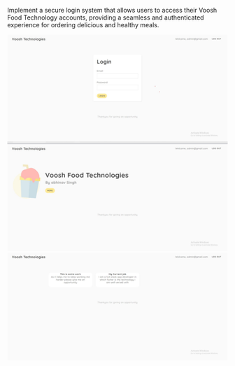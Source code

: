 <html>

  <p>Implement a secure login system that allows users to access their Voosh Food Technology accounts, providing a seamless and authenticated experience for ordering delicious and healthy meals.</p>
  <img src="https://github.com/abhinavsrepository/logintask/blob/Main/login-page.jpg"/>
  <img src="https://github.com/abhinavsrepository/logintask/blob/Main/voosh.jpg"/>
  <img src="https://github.com/abhinavsrepository/logintask/blob/Main/more.jpg"/>
  
  
  
</html>
